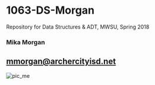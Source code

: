 # 1063-DS-Morgan
Repository for Data Structures &amp; ADT, MWSU, Spring 2018


### Mika Morgan
## mmorgan@archercityisd.net


![pic_me](https://user-images.githubusercontent.com/35539259/35348710-7a6388d8-00fe-11e8-8ae9-cd3c663f919b.jpg)

